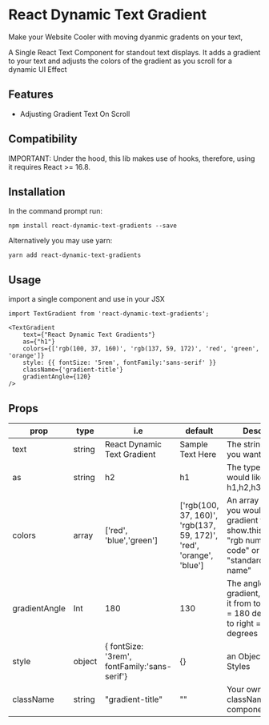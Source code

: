 # React Dynamic Text Gradient

Make your Website Cooler with moving dyanmic gradents on your text,

A Single React Text Component for standout text displays. It adds a gradient to your text and adjusts the colors of the gradient as you scroll for a dynamic UI Effect

## Features

- Adjusting Gradient Text On Scroll

## Compatibility

IMPORTANT: Under the hood, this lib makes use of hooks, therefore, using it requires React >= 16.8.

## Installation

In the command prompt run:

```
npm install react-dynamic-text-gradients --save
```

Alternatively you may use yarn:

```
yarn add react-dynamic-text-gradients
```

## Usage

import a single component and use in your JSX

```
import TextGradient from 'react-dynamic-text-gradients';
```

```
<TextGradient
    text={"React Dynamic Text Gradients"}
    as={"h1"}
    colors={['rgb(100, 37, 160)', 'rgb(137, 59, 172)', 'red', 'green', 'orange']}
    style: {{ fontSize: '5rem', fontFamily:'sans-serif' }}
    className={'gradient-title'}
    gradientAngle={120}
/>
```

## Props

| prop          | type   | i.e                                          | default                                                             | Description                                                                                                                   |
| ------------- | ------ | -------------------------------------------- | ------------------------------------------------------------------- | ----------------------------------------------------------------------------------------------------------------------------- |
| text          | string | React Dynamic Text Gradient                  | Sample Text Here                                                    | The string of text you want to gradient                                                                                       |
| as            | string | h2                                           | h1                                                                  | The type of tag you would like, options: h1,h2,h3,h4,h5,h6,p                                                                  |
| colors        | array  | ['red', 'blue','green']                      | ['rgb(100, 37, 160)', 'rgb(137, 59, 172)', 'red', 'orange', 'blue'] | An array of colors you would like the gradient to show.this can be a "rgb number", "hex code" or a "standard color text name" |
| gradientAngle | Int    | 180                                          | 130                                                                 | The angle of the gradient, if you want it from top to bottom = 180 degree or left to right = 45 degrees                       |
| style         | object | { fontSize: '3rem', fontFamily:'sans-serif'} | {}                                                                  | an Object of JS Styles                                                                                                        |
| className     | string | "gradient-title"                             | ""                                                                  | Your own custom className to the component                                                                                    |
